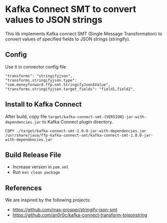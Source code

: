 # Kafka Connect SMT to convert values to JSON strings
This lib implements Kafka connect SMT (Single Message Transformation) to convert values of specified fields to JSON strings (stringify).

## Config
Use it in connector config file
```
"transforms": "stringifyjson",
"transforms.stringifyjson.type": "com.moneyforward.ffp.smt.StringifyJson$Value",
"transforms.stringifyjson.target_fields": "field1,field2",
```

## Install to Kafka Connect
After build, copy file `target/kafka-connect-smt-{VERSION}-jar-with-dependencies.jar` to Kafka Connect plugin directory.

```
COPY ./target/kafka-connect-smt-1.0.0-jar-with-dependencies.jar /usr/share/java/ffp-kafka-connect-smt/kafka-connect-smt-1.0.0-jar-with-dependencies.jar
```

## Build Release File
- Increase version in `pom.xml`
- Run `mvn clean package`

## References
We are inspired by the following projects:
- https://github.com/max-prosper/stringify-json-smt
- https://github.com/an0r0c/kafka-connect-transform-tojsonstring